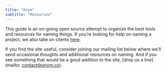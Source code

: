 ```yaml
---
title: "Onym"
subtitle: "Resources"
---
```


This guide is an on-going open source attempt to organize the best
tools and resources for naming things. If you’re looking for help on
naming a project, we also take on clients [here](https://onym.co).

If you find the site useful, consider joining our mailing list below
where we’ll send occasional thoughts and additional resources on
naming. And if you see something that would be a good addition to the
site, [drop us a
line](mailto: contact@onym.co).

